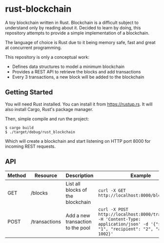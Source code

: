 # rust-blockchain
A toy blockchain written in Rust. Blockchain is a difficult subject to understand only 
by reading about it. Decided to learn by doing, this repository attempts to provide
a simple implementation of a blockchain. 

The language of choice is Rust due to it being memory safe, fast and great at concurrent programming.

This repository is only a conceptual work:
* Defines data structures to model a minimum blockchain
* Provides a REST API to retrieve the blocks and add transactions
* Every 3 transactions, a new block will be added to the blockchain

## Getting Started
You will need Rust installed. You can install it from https://rustup.rs. It will also install Cargo, Rust's package manager.

Then, simple compile and run the project:
```console
$ cargo build
$ ./target/debug/rust_blockchain
```

Which will create a blockchain and start listening on HTTP port 8000 for incoming REST requests.

## API
| Method | Resource | Description | Example
| --- | --- | --- | --- |
| GET | /blocks | List all blocks of the blockchain | `curl -X GET http://localhost:8000/blocks`
| POST | /transactions | Add a new transaction to the pool | `curl -X POST http://localhost:8000/transactions -H 'Content-Type: application/json' -d '{"sender": "1", "recipient": "2", "amount": 1002}'`

